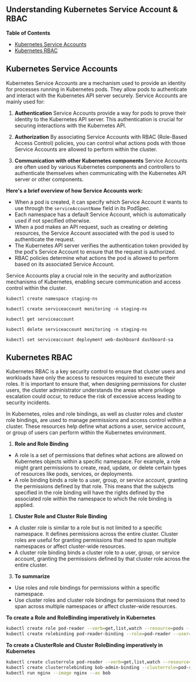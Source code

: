 <h2> Understanding Kubernetes Service Account & RBAC </h2>

**Table of Contents**
- [Kubernetes Service Accounts](#kubernetes-service-accounts)
- [Kubernetes RBAC](#kubernetes-rbac)

## Kubernetes Service Accounts

Kubernetes Service Accounts are a mechanism used to provide an identity for processes running in Kubernetes pods. They allow pods to authenticate and interact with the Kubernetes API server securely. Service Accounts are mainly used for:

1. **Authentication**
Service Accounts provide a way for pods to prove their identity to the Kubernetes API server. This authentication is crucial for securing interactions with the Kubernetes API.

2. **Authorization**
By associating Service Accounts with RBAC (Role-Based Access Control) policies, you can control what actions pods with those Service Accounts are allowed to perform within the cluster.

3. **Communication with other Kubernetes components**
Service Accounts are often used by various Kubernetes components and controllers to authenticate themselves when communicating with the Kubernetes API server or other components.

**Here's a brief overview of how Service Accounts work:**

- When a pod is created, it can specify which Service Account it wants to use through the `serviceAccountName` field in its PodSpec.
- Each namespace has a default Service Account, which is automatically used if not specified otherwise.
- When a pod makes an API request, such as creating or deleting resources, the Service Account associated with the pod is used to authenticate the request.
- The Kubernetes API server verifies the authentication token provided by the pod's Service Account to ensure that the request is authorized.
- RBAC policies determine what actions the pod is allowed to perform based on its associated Service Account.

Service Accounts play a crucial role in the security and authorization mechanisms of Kubernetes, enabling secure communication and access control within the cluster.

`kubectl create namespace staging-ns`

`kubectl create serviceaccount monitoring -n staging-ns`

`kubectl get serviceaccount`

`kubectl delete serviceaccount monitoring -n staging-ns`

`kubectl set serviceaccount deployment web-dashboard dashboard-sa`

## Kubernetes RBAC
Kubernetes RBAC is a key security control to ensure that cluster users and workloads have only the access to resources required to execute their roles. It is important to ensure that, when designing permissions for cluster users, the cluster administrator understands the areas where privilege escalation could occur, to reduce the risk of excessive access leading to security incidents.

In Kubernetes, roles and role bindings, as well as cluster roles and cluster role bindings, are used to manage permissions and access control within a cluster. These resources help define what actions a user, service account, or group of users can perform within the Kubernetes environment.

1. **Role and Role Binding** 
- A role is a set of permissions that defines what actions are allowed on Kubernetes objects within a specific namespace. For example, a role might grant permissions to create, read, update, or delete certain types of resources like pods, services, or deployments.
- A role binding binds a role to a user, group, or service account, granting the permissions defined by that role. This means that the subjects specified in the role binding will have the rights defined by the associated role within the namespace to which the role binding is applied.

1. **Cluster Role and Cluster Role Binding**

- A cluster role is similar to a role but is not limited to a specific namespace. It defines permissions across the entire cluster. Cluster roles are useful for granting permissions that need to span multiple namespaces or affect cluster-wide resources.
- A cluster role binding binds a cluster role to a user, group, or service account, granting the permissions defined by that cluster role across the entire cluster.

3. **To summarize**

- Use roles and role bindings for permissions within a specific namespace.
- Use cluster roles and cluster role bindings for permissions that need to span across multiple namespaces or affect cluster-wide resources.

**To create a Role and RoleBinding imperatively in Kubernetes**
```bash
kubectl create role pod-reader --verb=get,list,watch --resource=pods --namespace=default
kubectl create rolebinding pod-reader-binding --role=pod-reader --user=bob --namespace=default

```

**To create a ClusterRole and Cluster RoleBinding imperatively in Kubernetes**

```bash
kubectl create clusterrole pod-reader --verb=get,list,watch --resource=pods
kubectl create clusterrolebinding bob-admin-binding --clusterrole=pod-reader --user=bob
kubectl run nginx --image nginx --as bob
```